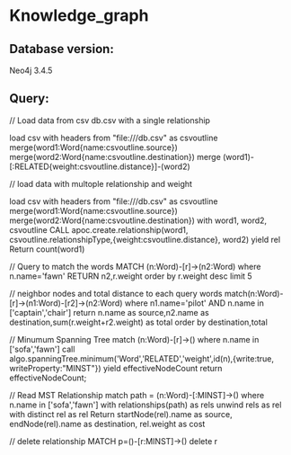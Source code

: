 # Knowledge_graph

## Database version:
Neo4j 3.4.5

## Query:

// Load data from csv db.csv with a single relationship

load csv with headers from "file:///db.csv" as csvoutline
merge(word1:Word{name:csvoutline.source})
merge(word2:Word{name:csvoutline.destination})
merge (word1)-[:RELATED{weight:csvoutline.distance}]-(word2)


// load data with multople relationship and weight

load csv with headers from "file:///db.csv" as csvoutline 
merge(word1:Word{name:csvoutline.source}) 
merge(word2:Word{name:csvoutline.destination})
with word1, word2, csvoutline
CALL apoc.create.relationship(word1, csvoutline.relationshipType,{weight:csvoutline.distance}, word2) yield rel
Return count(word1)


// Query to match the words
MATCH (n:Word)-[r]->(n2:Word) where n.name='fawn' RETURN n2,r.weight order by r.weight desc limit 5


// neighbor nodes and total distance to each query words
match(n:Word)-[r]->(n1:Word)-[r2]->(n2:Word) 
where n1.name='pilot' AND n.name in ['captain','chair']
return n.name as source,n2.name as destination,sum(r.weight+r2.weight) as total
order by destination,total 

// Minumum Spanning  Tree
match (n:Word)-[r]->() where n.name in ['sofa','fawn']
call algo.spanningTree.minimum('Word','RELATED','weight',id(n),{write:true, writeProperty:"MINST"})
yield effectiveNodeCount
return effectiveNodeCount;


// Read MST Relationship
match path = (n:Word)-[:MINST]->() where n.name in ['sofa','fawn']
with relationships(path) as rels
unwind rels as rel
with distinct rel as rel
Return startNode(rel).name as source, 
endNode(rel).name as destination, rel.weight as cost

// delete relationship
MATCH p=()-[r:MINST]->() delete r


